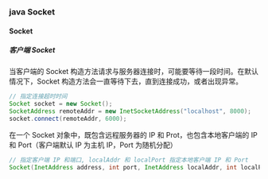 ### java Socket

#### Socket

##### 客户端 Socket

当客户端的 Socket 构造方法请求与服务器连接时，可能要等待一段时间。在默认情况下，Socket 构造方法会一直等待下去，直到连接成功，或者出现异常。

```java
// 指定连接超时时间
Socket socket = new Socket();
SocketAddress remoteAddr = new InetSocketAddress("localhost", 8000);
socket.connect(remoteAddr, 6000);
```

在一个 Socket 对象中，既包含远程服务器的 IP 和 Prot，也包含本地客户端的 IP 和 Port（客户端默认 IP 为主机 IP，Port 为随机分配）

```java
// 指定客户端 IP 和端口, localAddr 和 localPort 指定本地客户端 IP 和 Port
Socket(InetAddress address, int port, InetAddress localAddr, int localPort)
```





